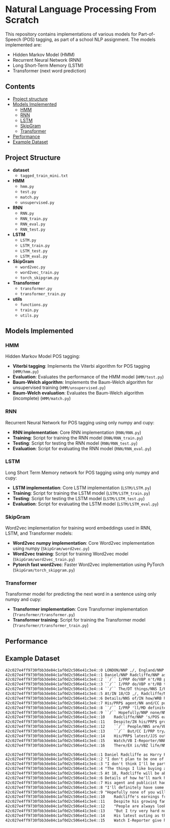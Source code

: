 # Natural Language Processing From Scratch

This repository contains implementations of various models for 
Part-of-Speech (POS) tagging, as part of a school NLP assignment. 
The models implemented are:

- Hidden Markov Model (HMM)
- Recurrent Neural Network (RNN)
- Long Short-Term Memory (LSTM)
- Transformer (next word prediction)

## Contents
- [Project structure](#project-structure-)
- [Models Implemented](#models-implemented)
  - [HMM](#HMM)
  - [RNN](#RNN)
  - [LSTM](#LSTM)
  - [SkipGram](#SkipGram)
  - [Transformer](#Transformer)
- [Performance](#performance)
- [Example Dataset](#example-dataset)

## Project Structure 
- **dataset**
  - `tagged_train_mini.txt`
- **HMM**
  - `hmm.py`
  - `test.py`
  - `match.py`
  - `unsupervised.py`
- **RNN**
  - `RNN.py`
  - `RNN_train.py`
  - `RNN_eval.py`
  - `RNN_test.py`
- **LSTM**
  - `LSTM.py`
  - `LSTM_train.py`
  - `LSTM_test.py`
  - `LSTM_eval.py`
- **SkipGram**
  - `word2vec.py`
  - `word2vec_train.py`
  - `torch_skipgram.py`
- **Transformer**
  - `transformer.py`
  - `transformer_train.py`
- **utils**
  - `functions.py`
  - `train.py`
  - `utils.py`

## Models Implemented
### HMM
Hidden Markov Model POS tagging:
 - **Viterbi tagging**: Implements the Viterbi algorithm for POS tagging (`HMM/hmm.py`)
 - **Evaluation**: Evaluates the performance of the HMM model (`HMM/test.py`)
 - **Baum-Welch algorithm**: Implements the Baum-Welch algorithm for unsupervised training (`HMM/unsupervised.py`)
 - **Baum-Welch evaluation**: Evaluates the Baum-Welch algorithm (incomplete) (`HMM/match.py`)

### RNN
Recurrent Neural Network for POS tagging using only numpy and cupy:
- **RNN implementation**: Core RNN implementation (`RNN/RNN.py`)
- **Training**: Script for training the RNN model (`RNN/RNN_train.py`)
- **Testing**: Script for testing the RNN model (`RNN/RNN_test.py`)
- **Evaluation**: Script for evaluating the RNN model (`RNN/RNN_eval.py`)

### LSTM
Long Short Term Memory network for POS tagging using only numpy and cupy:
- **LSTM implementation**: Core LSTM implementation (`LSTM/LSTM.py`)
- **Training**: Script for training the LSTM model (`LSTM/LSTM_train.py`)
- **Testing**: Script for testing the LSTM model (`LSTM/LSTM_test.py`)
- **Evaluation**: Script for evaluating the LSTM model (`LSTM/LSTM_eval.py`)

### SkipGram
Word2vec implementation for training word embeddings used in RNN, LSTM, and Transformer models:
- **Word2vec numpy implementation**: Core Word2vec implementation using numpy (`SkipGram/word2vec.py`)
- **Word2vec training**: Script for training Word2vec model (`SkipGram/word2vec_train.py`)
- **Pytorch fast word2vec**: Faster Word2vec implementation using PyTorch (`SkipGram/torch_skipgram.py`)

### Transformer
Transformer model for predicting the next word in a sentence using only numpy and cupy:
- **Transformer implementation**: Core Transformer implementation (`Transformer/transformer.py`)
- **Transformer training**: Script for training the Transformer model (`Transformer/transformer_train.py`)

## Performance


## Example Dataset
``` tagged_train.txt
42c027e4ff9730fbb3de84c1af0d2c506e41c3e4::0	LONDON/NNP ,/, England/NNP (/( Reuters/NNP )/) --/: Harry/NNP Potter/NNP star/NN Daniel/NNP Radcliffe/NNP gains/NNS access/NN to/TO a/DT reported/VBN £20/CD million/CD (/( $/$ 41.1/CD million/CD )/) fortune/NN as/IN he/PRP turns/VBZ 18/CD on/IN Monday/NNP ,/, but/CC he/PRP insists/VBZ the/DT money/NN wo/MD n't/RB cast/VB a/DT spell/NN on/IN him/PRP ./.
42c027e4ff9730fbb3de84c1af0d2c506e41c3e4::1	Daniel/NNP Radcliffe/NNP as/IN Harry/NNP Potter/NNP in/IN ``/`` Harry/NNP Potter/NNP and/CC the/DT Order/NN of/IN the/DT Phoenix/NNP ''/'' To/TO the/DT disappointment/NN of/IN gossip/NN columnists/NNS around/IN the/DT world/NN ,/, the/DT young/JJ actor/NN says/VBZ he/PRP has/VBZ no/DT plans/NNS to/TO fritter/VB his/PRP$ cash/NN away/RB on/IN fast/JJ cars/NNS ,/, drink/NN and/CC celebrity/NN parties/NNS ./.
42c027e4ff9730fbb3de84c1af0d2c506e41c3e4::2	``/`` I/PRP do/VBP n't/RB plan/VB to/TO be/VB one/CD of/IN those/DT people/NNS who/WP ,/, as/RB soon/RB as/IN they/PRP turn/VBP 18/CD ,/, suddenly/RB buy/VBP themselves/PRP a/DT massive/JJ sports/NNS car/NN collection/NN or/CC something/NN similar/JJ ,/, ''/'' he/PRP told/VBD an/DT Australian/JJ interviewer/NN earlier/RBR this/DT month/NN ./.
42c027e4ff9730fbb3de84c1af0d2c506e41c3e4::3	``/`` I/PRP do/VBP n't/RB think/VB I/PRP 'll/MD be/VB particularly/RB extravagant/JJ ./.
42c027e4ff9730fbb3de84c1af0d2c506e41c3e4::4	``/`` The/DT things/NNS I/PRP like/IN buying/VBG are/VBP things/NNS that/IN cost/NN about/IN 10/CD pounds/NNS --/: books/NNS and/CC CDs/NNS and/CC DVDs/NNP ./. ''/''
42c027e4ff9730fbb3de84c1af0d2c506e41c3e4::5	At/IN 18/CD ,/, Radcliffe/NNP will/MD be/VB able/JJ to/TO gamble/VB in/IN a/DT casino/NN ,/, buy/VB a/DT drink/NN in/IN a/DT pub/NN or/CC see/VB the/DT horror/NN film/NN ``/`` Hostel/NN :/: Part/NNP II/NNP ,/, ''/'' currently/RB six/CD places/NNS below/IN his/PRP$ number/NN one/CD movie/NN on/IN the/DT UK/NNP box/NN office/NN chart/NN ./.
42c027e4ff9730fbb3de84c1af0d2c506e41c3e4::6	Details/NNS of/IN how/WRB he/PRP 'll/MD mark/VB his/PRP$ landmark/NN birthday/NN are/VBP under/IN wraps/NNS ./.
42c027e4ff9730fbb3de84c1af0d2c506e41c3e4::7	His/PRP$ agent/NN and/CC publicist/NN had/VBD no/DT comment/NN on/IN his/PRP$ plans/NNS ./.
42c027e4ff9730fbb3de84c1af0d2c506e41c3e4::8	``/`` I/PRP 'll/MD definitely/RB have/VB some/DT sort/NN of/IN party/NN ,/, ''/'' he/PRP said/VBD in/IN an/DT interview/NN ./.
42c027e4ff9730fbb3de84c1af0d2c506e41c3e4::9	``/`` Hopefully/NNP none/NN of/IN you/PRP will/MD be/VB reading/VBG about/IN it/PRP ./. ''/''
42c027e4ff9730fbb3de84c1af0d2c506e41c3e4::10	Radcliffe/NNP 's/POS earnings/NNS from/IN the/DT first/JJ five/CD Potter/NNP films/NNS have/VBP been/VBN held/VBN in/IN a/DT trust/NN fund/NN which/WDT he/PRP has/VBZ not/RB been/VBN able/JJ to/TO touch/VB ./.
42c027e4ff9730fbb3de84c1af0d2c506e41c3e4::11	Despite/IN his/PRP$ growing/VBG fame/NN and/CC riches/NNS ,/, the/DT actor/NN says/VBZ he/PRP is/VBZ keeping/VBG his/PRP$ feet/NNS firmly/RB on/IN the/DT ground/NN ./.
42c027e4ff9730fbb3de84c1af0d2c506e41c3e4::12	``/`` People/NNS are/VBP always/RB looking/VBG to/TO say/VB 'kid/CD star/NN goes/VBZ off/IN the/DT rails/NNS ,/, '/'' ''/'' he/PRP told/VBD reporters/NNS last/JJ month/NN ./.
42c027e4ff9730fbb3de84c1af0d2c506e41c3e4::13	``/`` But/CC I/PRP try/VBP very/RB hard/RB not/RB to/TO go/VB that/DT way/NN because/IN it/PRP would/MD be/VB too/RB easy/JJ for/IN them/PRP ./. ''/''
42c027e4ff9730fbb3de84c1af0d2c506e41c3e4::14	His/PRP$ latest/JJS outing/NN as/IN the/DT boy/NN wizard/NN in/IN ``/`` Harry/NNP Potter/NNP and/CC the/DT Order/NN of/IN the/DT Phoenix/NNP ''/'' is/VBZ breaking/VBG records/NNS on/IN both/DT sides/NNS of/IN the/DT Atlantic/NNP and/CC he/PRP will/MD reprise/VB the/DT role/NN in/IN the/DT last/JJ two/CD films/NNS ./.
42c027e4ff9730fbb3de84c1af0d2c506e41c3e4::15	Watch/VB I-Reporter/NNP give/VB her/PRP$ review/NN of/IN Potter/NNP 's/POS latest/JJS »/NN ./.
42c027e4ff9730fbb3de84c1af0d2c506e41c3e4::16	There/EX is/VBZ life/NN beyond/IN Potter/NNP ,/, however/RB ./.

```
```raw_train.txt
42c027e4ff9730fbb3de84c1af0d2c506e41c3e4::1	Daniel Radcliffe as Harry Potter in "Harry Potter and the Order of the Phoenix" To the disappointment of gossip columnists around the world, the young actor says he has no plans to fritter his cash away on fast cars, drink and celebrity parties.
42c027e4ff9730fbb3de84c1af0d2c506e41c3e4::2	"I don't plan to be one of those people who, as soon as they turn 18, suddenly buy themselves a massive sports car collection or something similar," he told an Australian interviewer earlier this month.
42c027e4ff9730fbb3de84c1af0d2c506e41c3e4::3	"I don't think I'll be particularly extravagant.
42c027e4ff9730fbb3de84c1af0d2c506e41c3e4::4	"The things I like buying are things that cost about 10 pounds -- books and CDs and DVDs."
42c027e4ff9730fbb3de84c1af0d2c506e41c3e4::5	At 18, Radcliffe will be able to gamble in a casino, buy a drink in a pub or see the horror film "Hostel: Part II," currently six places below his number one movie on the UK box office chart.
42c027e4ff9730fbb3de84c1af0d2c506e41c3e4::6	Details of how he'll mark his landmark birthday are under wraps.
42c027e4ff9730fbb3de84c1af0d2c506e41c3e4::7	His agent and publicist had no comment on his plans.
42c027e4ff9730fbb3de84c1af0d2c506e41c3e4::8	"I'll definitely have some sort of party," he said in an interview.
42c027e4ff9730fbb3de84c1af0d2c506e41c3e4::9	"Hopefully none of you will be reading about it."
42c027e4ff9730fbb3de84c1af0d2c506e41c3e4::10	Radcliffe's earnings from the first five Potter films have been held in a trust fund which he has not been able to touch.
42c027e4ff9730fbb3de84c1af0d2c506e41c3e4::11	Despite his growing fame and riches, the actor says he is keeping his feet firmly on the ground.
42c027e4ff9730fbb3de84c1af0d2c506e41c3e4::12	"People are always looking to say 'kid star goes off the rails,'" he told reporters last month.
42c027e4ff9730fbb3de84c1af0d2c506e41c3e4::13	"But I try very hard not to go that way because it would be too easy for them."
42c027e4ff9730fbb3de84c1af0d2c506e41c3e4::14	His latest outing as the boy wizard in "Harry Potter and the Order of the Phoenix" is breaking records on both sides of the Atlantic and he will reprise the role in the last two films.
42c027e4ff9730fbb3de84c1af0d2c506e41c3e4::15	Watch I-Reporter give her review of Potter's latest » .
```